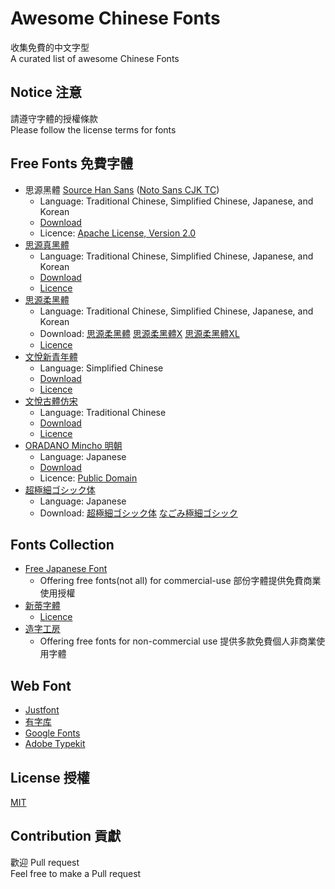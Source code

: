 # Awesome Chinese Fonts

收集免費的中文字型    
A curated list of awesome Chinese Fonts

## Notice 注意

請遵守字體的授權條款  
Please follow the license terms for fonts

## Free Fonts 免費字體

 - 思源黑體 [Source Han Sans](https://github.com/adobe-fonts/source-han-sans/) ([Noto Sans CJK TC](https://www.google.com/get/noto/help/cjk/))
	 - Language: Traditional Chinese, Simplified Chinese, Japanese, and Korean
	 - [Download](https://noto-website-2.storage.googleapis.com/pkgs/NotoSansCJKtc-hinted.zip)
	 - Licence: [Apache License, Version 2.0](http://www.apache.org/licenses/LICENSE-2.0)  
 - [思源真黑體](http://jikasei.me/font/genshin/)
  	 - Language: Traditional Chinese, Simplified Chinese, Japanese, and Korean
	 - [Download](https://osdn.jp/downloads/users/8/8637/genshingothic-20150607.zip)
	 - [Licence](http://jikasei.me/info/license.html)
 - [思源柔黑體](http://jikasei.me/font/genjyuu/)
     - Language: Traditional Chinese, Simplified Chinese, Japanese, and Korean
	 - Download: [思源柔黑體](https://osdn.jp/downloads/users/8/8642/genjyuugothic-20150607.zip) [思源柔黑體X](https://osdn.jp/downloads/users/8/8644/genjyuugothic-x-20150607.zip) [思源柔黑體XL](https://osdn.jp/downloads/users/8/8643/genjyuugothic-l-20150607.zip)
	 - [Licence](http://jikasei.me/info/license.html)
 - [文悅新青年體](http://wytype.com/typeface/WenYue-XinQingNianTi/)
 	- Language: Simplified Chinese
	- [Download](http://wytype.com/purchase/)
	- [Licence](http://wytype.com/purchase/)
 - [文悅古體仿宋](http://wytype.com/typeface/WyueGutiFangsong/)
 	- Language: Traditional Chinese
	- [Download](http://wytype.com/purchase/)
 	- [Licence](http://wytype.com/purchase/)
 - [ORADANO Mincho 明朝](http://www.asahi-net.or.jp/~sd5a-ucd/freefonts/Oradano-Mincho/)
	 - Language: Japanese
	 - [Download](http://www.asahi-net.or.jp/~sd5a-ucd/freefonts/Oradano-Mincho/Oradano2016-0427t.zip)
	 - Licence: [Public Domain](https://creativecommons.org/licenses/publicdomain/)
 - [超極細ゴシック体](http://font.websozai.jp/index.html)
	 - Language: Japanese
	 - Download: [超極細ゴシック体](http://font.websozai.jp/fontdata-8/chogokubosogothic.zip)  [ なごみ極細ゴシック](http://font.websozai.jp/fontdata-8/nagomigokubosogothic.zip)

## Fonts Collection 
 - [Free Japanese Font](http://www.freejapanesefont.com/)
 	- Offering free fonts(not all) for commercial-use 部份字體提供免費商業使用授權 
 - [新蒂字體](http://www.sentyfont.com/)
	- [Licence](http://www.sentyfont.com/condition%20and%20terms.htm) 
 - [造字工房](http://www.makefont.com/fonts.html)
 	- Offering free fonts for non-commercial use 提供多款免費個人非商業使用字體

## Web Font  

- [Justfont](http://www.justfont.com/)
- [有字库](http://www.youziku.com/)
- [Google Fonts](https://www.google.com/fonts/earlyaccess)
- [Adobe Typekit](https://typekit.com/) 
 
## License 授權

[MIT](https://opensource.org/licenses/MIT)

## Contribution 貢獻

歡迎 Pull request  
Feel free to make a Pull request
